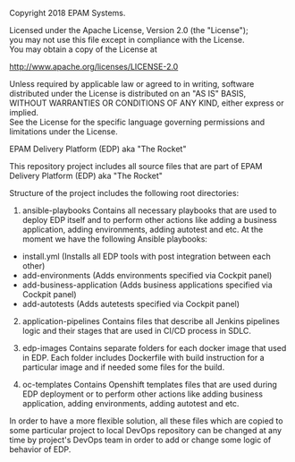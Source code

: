 Copyright 2018 EPAM Systems.

Licensed under the Apache License, Version 2.0 (the "License");  
you may not use this file except in compliance with the License.  
You may obtain a copy of the License at

http://www.apache.org/licenses/LICENSE-2.0

Unless required by applicable law or agreed to in writing, software  
distributed under the License is distributed on an "AS IS" BASIS,  
WITHOUT WARRANTIES OR CONDITIONS OF ANY KIND, either express or implied.  
See the License for the specific language governing permissions and  
limitations under the License.

EPAM Delivery Platform (EDP) aka "The Rocket"

This repository project includes all source files that are part of EPAM Delivery Platform (EDP) aka "The Rocket"

Structure of the project includes the following root directories:

1) ansible-playbooks
Contains all necessary playbooks that are used to deploy EDP itself and to perform other actions like adding a business application,
adding environments, adding autotest and etc.
At the moment we have the following Ansible playbooks:
- install.yml (Installs all EDP tools with post integration between each other)
- add-environments (Adds environments specified via Cockpit panel)
- add-business-application (Adds business applications specified via Cockpit panel)
- add-autotests (Adds autetests specified via Cockpit panel)

2) application-pipelines
Contains files that describe all Jenkins pipelines logic and their stages that are used in CI/CD process in SDLC.

3) edp-images
Contains separate folders for each docker image that used in EDP. Each folder includes Dockerfile with build instruction for
a particular image and if needed some files for the build.

4) oc-templates
Contains Openshift templates files that are used during EDP deployment or to perform other actions like adding business application,
adding environments, adding autotest and etc.

In order to have a more flexible solution, all these files which are copied to some particular project
to local DevOps repository can be changed at any time by project's DevOps team in order to add or change some logic of behavior of EDP.
